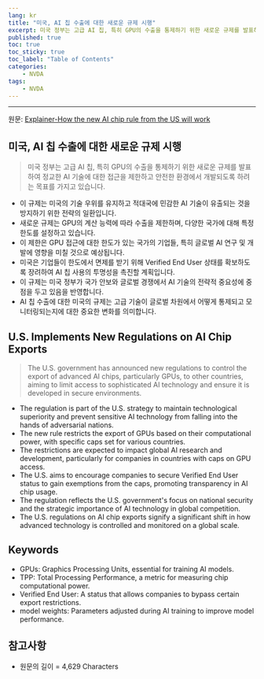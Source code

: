 ```yaml
---
lang: kr
title: "미국, AI 칩 수출에 대한 새로운 규제 시행"
excerpt: 미국 정부는 고급 AI 칩, 특히 GPU의 수출을 통제하기 위한 새로운 규제를 발표하여 정교한 AI 기술에 대한 접근을 제한하고 안전한 환경에서 개발되도록 하려는 목표를 가지고 있습니다.
published: true
toc: true
toc_sticky: true
toc_label: "Table of Contents"
categories:
    - NVDA
tags:
    - NVDA
---
```


---

  원문: [Explainer-How the new AI chip rule from the US will work](https://www.investing.com/news/stock-market-news/explainerhow-the-new-ai-chip-rule-from-the-us-will-work-3808612)

## 미국, AI 칩 수출에 대한 새로운 규제 시행

> 미국 정부는 고급 AI 칩, 특히 GPU의 수출을 통제하기 위한 새로운 규제를 발표하여 정교한 AI 기술에 대한 접근을 제한하고 안전한 환경에서 개발되도록 하려는 목표를 가지고 있습니다.


- 이 규제는 미국의 기술 우위를 유지하고 적대국에 민감한 AI 기술이 유출되는 것을 방지하기 위한 전략의 일환입니다.
- 새로운 규제는 GPU의 계산 능력에 따라 수출을 제한하며, 다양한 국가에 대해 특정 한도를 설정하고 있습니다.
- 이 제한은 GPU 접근에 대한 한도가 있는 국가의 기업들, 특히 글로벌 AI 연구 및 개발에 영향을 미칠 것으로 예상됩니다.
- 미국은 기업들이 한도에서 면제를 받기 위해 Verified End User 상태를 확보하도록 장려하여 AI 칩 사용의 투명성을 촉진할 계획입니다.
- 이 규제는 미국 정부가 국가 안보와 글로벌 경쟁에서 AI 기술의 전략적 중요성에 중점을 두고 있음을 반영합니다.
- AI 칩 수출에 대한 미국의 규제는 고급 기술이 글로벌 차원에서 어떻게 통제되고 모니터링되는지에 대한 중요한 변화를 의미합니다.

## U.S. Implements New Regulations on AI Chip Exports

> The U.S. government has announced new regulations to control the export of advanced AI chips, particularly GPUs, to other countries, aiming to limit access to sophisticated AI technology and ensure it is developed in secure environments.


- The regulation is part of the U.S. strategy to maintain technological superiority and prevent sensitive AI technology from falling into the hands of adversarial nations.
- The new rule restricts the export of GPUs based on their computational power, with specific caps set for various countries.
- The restrictions are expected to impact global AI research and development, particularly for companies in countries with caps on GPU access.
- The U.S. aims to encourage companies to secure Verified End User status to gain exemptions from the caps, promoting transparency in AI chip usage.
- The regulation reflects the U.S. government's focus on national security and the strategic importance of AI technology in global competition.
- The U.S. regulations on AI chip exports signify a significant shift in how advanced technology is controlled and monitored on a global scale.

## Keywords

- GPUs: Graphics Processing Units, essential for training AI models.
- TPP: Total Processing Performance, a metric for measuring chip computational power.
- Verified End User: A status that allows companies to bypass certain export restrictions.
- model weights: Parameters adjusted during AI training to improve model performance.

## 참고사항

- 원문의 길이 = 4,629 Characters

